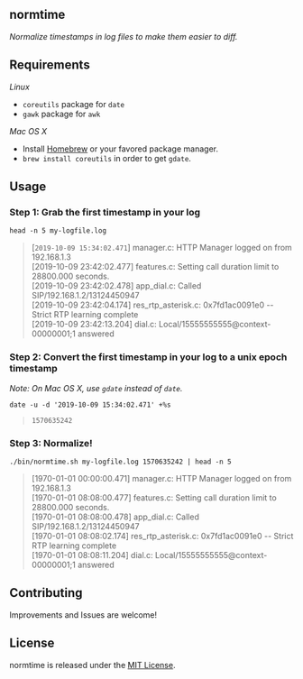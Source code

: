 ## normtime

_Normalize timestamps in log files to make them easier to diff._


## Requirements

*Linux*

* `coreutils` package for `date`
* `gawk` package for `awk`

*Mac OS X*

* Install [Homebrew](https://brew.sh) or your favored package manager.
* `brew install coreutils` in order to get `gdate`.


## Usage

### Step 1: Grab the first timestamp in your log

    head -n 5 my-logfile.log

> [`2019-10-09 15:34:02.471`] manager.c: HTTP Manager logged on from 192.168.1.3  
> [2019-10-09 23:42:02.477] features.c: Setting call duration limit to 28800.000 seconds.  
> [2019-10-09 23:42:02.478] app_dial.c: Called SIP/192.168.1.2/13124450947  
> [2019-10-09 23:42:04.174] res_rtp_asterisk.c: 0x7fd1ac0091e0 -- Strict RTP learning complete  
> [2019-10-09 23:42:13.204] dial.c: Local/15555555555@context-00000001;1 answered  


### Step 2: Convert the first timestamp in your log to a unix epoch timestamp

_Note: On Mac OS X, use `gdate` instead of `date`._

    date -u -d '2019-10-09 15:34:02.471' +%s

> `1570635242`


### Step 3: Normalize!

    ./bin/normtime.sh my-logfile.log 1570635242 | head -n 5

> [1970-01-01 00:00:00.471] manager.c: HTTP Manager logged on from 192.168.1.3  
> [1970-01-01 08:08:00.477] features.c: Setting call duration limit to 28800.000 seconds.  
> [1970-01-01 08:08:00.478] app_dial.c: Called SIP/192.168.1.2/13124450947  
> [1970-01-01 08:08:02.174] res_rtp_asterisk.c: 0x7fd1ac0091e0 -- Strict RTP learning complete  
> [1970-01-01 08:08:11.204] dial.c: Local/15555555555@context-00000001;1 answered  


## Contributing

Improvements and Issues are welcome!


## License

normtime is released under the [MIT License](http://www.opensource.org/licenses/MIT).
